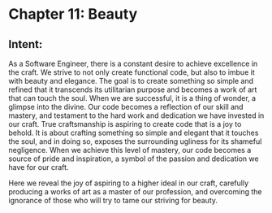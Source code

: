 # Chapter 11: Beauty

## Intent:
As a Software Engineer, there is a constant desire to achieve excellence in the craft. We strive to not only create functional code, but also to imbue it with beauty and elegance.  The goal is to create something so simple and refined that it transcends its utilitarian purpose and becomes a work of art that can touch the soul.  When we are successful, it is a thing of wonder, a glimpse into the divine.  Our code becomes a reflection of our skill and mastery, and testament to the hard work and dedication we have invested in our craft.  True craftsmanship is aspiring to create code that is a joy to behold.  It is about crafting something so simple and elegant that it touches the soul, and in doing so, exposes the surrounding ugliness for its shameful negligence.  When we achieve this level of mastery, our code becomes a source of pride and inspiration, a symbol of the passion and dedication we have for our craft.

Here we reveal the joy of aspiring to a higher ideal in our craft, carefully producing a works of art as a master of our profession, and overcoming the ignorance of those who will try to tame our striving for beauty.
